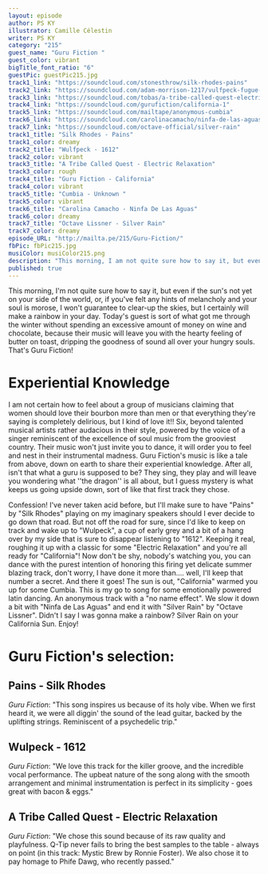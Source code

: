 ```yaml
---
layout: episode
author: PS KY
illustrator: Camille Célestin
writer: PS KY
category: "215"
guest_name: "Guru Fiction "
guest_color: vibrant
bigTitle_font_ratio: "6"
guestPic: guestPic215.jpg
track1_link: "https://soundcloud.com/stonesthrow/silk-rhodes-pains"
track2_link: "https://soundcloud.com/adam-morrison-1217/vulfpeck-fugue-state-02-1612"
track3_link: "https://soundcloud.com/tobas/a-tribe-called-quest-electric"
track4_link: "https://soundcloud.com/gurufiction/california-1"
track5_link: "https://soundcloud.com/mailtape/anonymous-cumbia"
track6_link: "https://soundcloud.com/carolinacamacho/ninfa-de-las-aguas"
track7_link: "https://soundcloud.com/octave-official/silver-rain"
track1_title: "Silk Rhodes - Pains"
track1_color: dreamy
track2_title: "Wulfpeck - 1612"
track2_color: vibrant
track3_title: "A Tribe Called Quest - Electric Relaxation"
track3_color: rough
track4_title: "Guru Fiction - California"
track4_color: vibrant
track5_title: "Cumbia - Unknown "
track5_color: vibrant
track6_title: "Carolina Camacho - Ninfa De Las Aguas"
track6_color: dreamy
track7_title: "Octave Lissner - Silver Rain"
track7_color: dreamy
episode_URL: "http://mailta.pe/215/Guru-Fiction/"
fbPic: fbPic215.jpg
musiColor: musiColor215.png
description: "This morning, I am not quite sure how to say it, but even if the sun's not yet on your side of the world or, if you've felt any hints of melancholy and your soul is morose, I won't guarantee to clear the skies, but I certainly will make a rainbow in your day. Today's guest is sort of what got me through the winter without spending an excessive amount of money on wine and chocolate, because their music will leave you with the hearty feeling of butter on toast, dripping the goodness of sound all over your hungry souls. That's Guru Fiction!!"
published: true
---
```



<p id="introduction">This morning, I'm not quite sure how to say it, but even if the sun's not yet on your side of the world, or, if you've felt any hints of melancholy and your soul is morose, I won't guarantee to clear-up the skies, but I certainly will make a rainbow in your day. Today's guest is sort of what got me through the winter without spending an excessive amount of money on wine and chocolate, because their music will leave you with the hearty feeling of butter on toast, dripping the goodness of sound all over your hungry souls. That's Guru Fiction!</p>

# Experiential Knowledge 

I am not certain how to feel about a group of musicians claiming that women should love their bourbon more than men or that everything they're saying is completely delirious, but I kind of love it!!
Six, beyond talented musical artists rather audacious in their style, powered by the voice of a singer reminiscent of the excellence of soul music from the grooviest country. Their music won't just invite you to dance, it will order you to feel and nest in their instrumental madness. Guru Fiction's music is like a tale from above, down on earth to share their experiential knowledge. After all, isn't that what a guru is supposed to be? They sing, they play and will leave you wondering what ''the dragon'' is all about, but I guess mystery is what keeps us going upside down, sort of like that first track they chose. 

Confession! I've never taken acid before, but I'll make sure to have "Pains" by "Silk Rhodes" playing on my imaginary speakers should I ever decide to go down that road. But not off the road for sure, since I'd like to keep on track and wake up to "Wulpeck", a cup of early grey and a bit of a hang over by my side that is sure to disappear listening to "1612". Keeping it real, roughing it up with a classic for some "Electric Relaxation" and you're all ready for "California"! Now don't be shy, nobody's watching you, you can dance with the purest intention of honoring this firing yet delicate summer blazing track, don't worry, I have done it more than.... well,  I'll keep that number a secret. And there it goes! The sun is out, "California" warmed you up for some Cumbia. This is my go to song for some emotionally powered latin dancing. An anonymous track with a "no name effect". We slow it down a bit with "Ninfa de Las Aguas" and end it with "Silver Rain" by "Octave Lissner".
Didn't I say I was gonna make a rainbow? Silver Rain on your California Sun. Enjoy!


# Guru Fiction's selection:

## Pains - Silk Rhodes 
_Guru Fiction_: "This song inspires us because of its holy vibe. When we first heard it, we were all diggin' the sound of the lead guitar, backed by the uplifting strings. Reminiscent of a psychedelic trip."

## Wulpeck - 1612
_Guru Fiction_: "We love this track for the killer groove, and the incredible vocal performance. The upbeat nature of the song along with the smooth arrangement and minimal instrumentation is perfect in its simplicity - goes great with bacon & eggs."

## A Tribe Called Quest - Electric Relaxation 
_Guru Fiction_: "We chose this sound because of its raw quality and playfulness. Q-Tip never fails to bring the best samples to the table - always on point (in this track: Mystic Brew by Ronnie Foster). We also chose it to pay homage to Phife Dawg, who recently passed."
